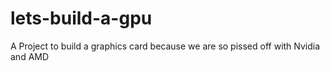 lets-build-a-gpu
================

A Project to build a graphics card because we are so pissed off with Nvidia and AMD
